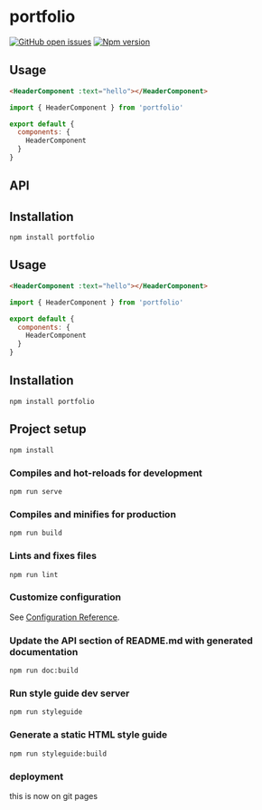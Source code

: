 

# portfolio
[![GitHub open issues](https://img.shields.io/github/issues/undefined/portfolio.svg?maxAge=2592000)](https://github.com/undefined/portfolio/issues)
[![Npm version](https://img.shields.io/npm/v/portfolio.svg?maxAge=2592000)](https://www.npmjs.com/package/portfolio)

## Usage
```HTML
<HeaderComponent :text="hello"></HeaderComponent>
```
```javascript
import { HeaderComponent } from 'portfolio'

export default {
  components: {
    HeaderComponent
  }
}
```
## API

## Installation
```
npm install portfolio
```

## Usage
```HTML
<HeaderComponent :text="hello"></HeaderComponent>
```
```javascript
import { HeaderComponent } from 'portfolio'

export default {
  components: {
    HeaderComponent
  }
}
```
## Installation
```
npm install portfolio
```

## Project setup
```
npm install
```

### Compiles and hot-reloads for development
```
npm run serve
```

### Compiles and minifies for production
```
npm run build
```

### Lints and fixes files
```
npm run lint
```

### Customize configuration
See [Configuration Reference](https://cli.vuejs.org/config/).

### Update the API section of README.md with generated documentation
```
npm run doc:build
```

### Run style guide dev server
```
npm run styleguide
```

### Generate a static HTML style guide
```
npm run styleguide:build
```

### deployment
this is now on git pages